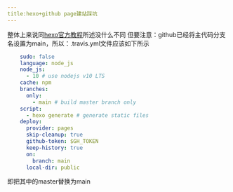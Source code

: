 ```yaml
---
title:hexo+github page建站踩坑
---
```

整体上来说同[hexo官方教程](https://hexo.io/zh-cn/docs/github-pages)所述没什么不同
但要注意：github已经将主代码分支名设置为main，所以：.travis.yml文件应该如下所示
```yaml
	sudo: false
	language: node_js
	node_js:
	  - 10 # use nodejs v10 LTS
	cache: npm
	branches:
	  only:
	    - main # build master branch only
	script:
	  - hexo generate # generate static files
	deploy:
	  provider: pages
	  skip-cleanup: true
	  github-token: $GH_TOKEN
	  keep-history: true
	  on:
	    branch: main
	  local-dir: public
```
即把其中的master替换为main